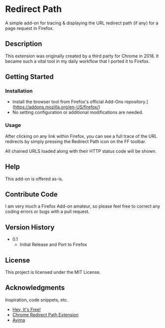 # Redirect Path

A simple add-on for tracing & displaying the URL redirect path (if any) for a page request in Firefox. 

## Description

This extension was originally created by a third party for Chrome in 2018. It became such a vital tool in my daily workflow that I ported it to Firefox.

## Getting Started

### Installation

* Install the browser tool from Firefox's official Add-Ons repository.](https://addons.mozilla.org/en-US/firefox/)
* No setting configuration or additional modifications are needed.

### Usage

After clicking on any link within Firefox, you can see a full trace of the URL redirects by simply pressing the Redirect Path icon on the FF toolbar. 

All chained URLS loaded along with their HTTP status code will be shown.

## Help

This add-on is offered as-is.

## Contribute Code

I am very much a Firefox Add-on amateur, so please feel free to correct any coding errors or bugs with a pull request. 

## Version History

* 0.1
    * Initial Release and Port to Firefox

## License

This project is licensed under the MIT License.

## Acknowledgments

Inspiration, code snippets, etc.
* [Hey, It's Free!](https://www.heyitsfree.net)
* [Chrome Redirect Path Extension](https://chrome.google.com/webstore/detail/redirect-path/aomidfkchockcldhbkggjokdkkebmdll)
* [Ayima](https://www.ayima.com/us)
